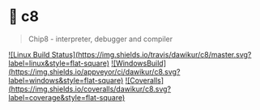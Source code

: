 :8ball: c8
===
> Chip8 - interpreter, debugger and compiler

[![Linux Build Status](https://img.shields.io/travis/dawikur/c8/master.svg?
  label=linux&style=flat-square)](https://travis-ci.org/dawikur/c8)
[![WindowsBuild](https://img.shields.io/appveyor/ci/dawikur/c8.svg?
  label=windows&style=flat-square)](https://ci.appveyor.com/project/dawikur/c8)
[![Coveralls](https://img.shields.io/coveralls/dawikur/c8.svg?
  label=coverage&style=flat-square)](https://coveralls.io/github/dawikur/c8)

